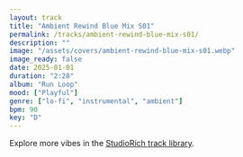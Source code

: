 ```yaml
---
layout: track
title: "Ambient Rewind Blue Mix S01"
permalink: /tracks/ambient-rewind-blue-mix-s01/
description: ""
image: "/assets/covers/ambient-rewind-blue-mix-s01.webp"
image_ready: false
date: 2025-01-01
duration: "2:28"
album: "Run Loop"
mood: ["Playful"]
genre: ["lo-fi", "instrumental", "ambient"]
bpm: 90
key: "D"
---
```


Explore more vibes in the [StudioRich track library](/tracks/).
